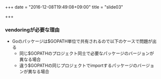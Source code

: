 +++
date = "2016-12-08T19:49:08+09:00"
title = "slide03"

+++



### vendoringが必要な理由
- Goのパッケージは$GOPATH単位で共有されるので以下のケースで問題が出る
  - 同じ$GOPATHのプロジェクト同士で必要なパッケージのバージョンが異なる場合
  - 違う$GOPATHの同じプロジェクトでimportするパッケージのバージョンが異なる場合

